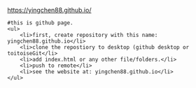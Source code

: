 https://yingchen88.github.io/

    #this is github page.
    <ul>
        <li>first, create repository with this name: yingchen88.github.io</li>
        <li>clone the repostiory to desktop (github desktop or toitoiseGit</li>
        <li>add index.html or any other file/folders.</li>
        <li>push to remote</li>
        <li>see the website at: yingchen88.github.io</li>
    </ul>